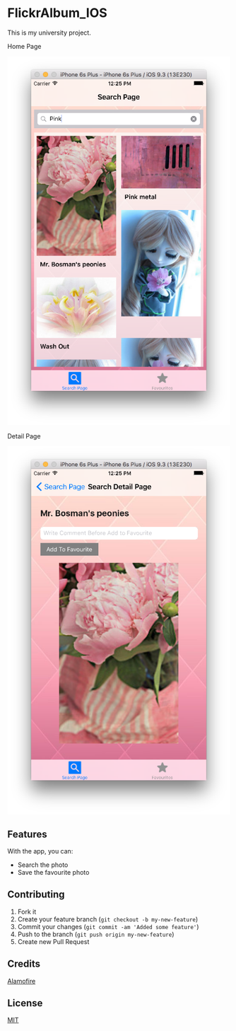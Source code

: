 # FlickrAlbum_IOS
This is my university project.

Home Page

![FlickrAlbum_IOS Home Screen](https://raw.githubusercontent.com/phyopwint1912/FlickrAlbum_IOS/master/home.png)

Detail Page

![FlickrAlbum_IOS Detail Screen](https://raw.githubusercontent.com/phyopwint1912/FlickrAlbum_IOS/master/detail.png)

## Features
With the app, you can:
- Search the photo 
- Save the favourite photo


## Contributing
 1. Fork it
 2. Create your feature branch (`git checkout -b my-new-feature`)
 3. Commit your changes (`git commit -am 'Added some feature'`)
 4. Push to the branch (`git push origin my-new-feature`)
 5. Create new Pull Request

## Credits
[Alamofire](https://github.com/Alamofire/Alamofire)

## License
[MIT](http://www.opensource.org/licenses/MIT)
